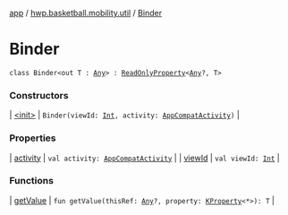 [app](../../index.md) / [hwp.basketball.mobility.util](../index.md) / [Binder](.)

# Binder

`class Binder<out T : `[`Any`](https://kotlinlang.org/api/latest/jvm/stdlib/kotlin/-any/index.html)`> : `[`ReadOnlyProperty`](https://kotlinlang.org/api/latest/jvm/stdlib/kotlin.properties/-read-only-property/index.html)`<`[`Any`](https://kotlinlang.org/api/latest/jvm/stdlib/kotlin/-any/index.html)`?, T>`

### Constructors

| [&lt;init&gt;](-init-.md) | `Binder(viewId: `[`Int`](https://kotlinlang.org/api/latest/jvm/stdlib/kotlin/-int/index.html)`, activity: `[`AppCompatActivity`](https://developer.android.com/reference/android/support/v7/app/AppCompatActivity.html)`)` |

### Properties

| [activity](activity.md) | `val activity: `[`AppCompatActivity`](https://developer.android.com/reference/android/support/v7/app/AppCompatActivity.html) |
| [viewId](view-id.md) | `val viewId: `[`Int`](https://kotlinlang.org/api/latest/jvm/stdlib/kotlin/-int/index.html) |

### Functions

| [getValue](get-value.md) | `fun getValue(thisRef: `[`Any`](https://kotlinlang.org/api/latest/jvm/stdlib/kotlin/-any/index.html)`?, property: `[`KProperty`](https://kotlinlang.org/api/latest/jvm/stdlib/kotlin.reflect/-k-property/index.html)`<*>): T` |

